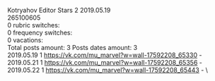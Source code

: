 Kotryahov	Editor Stars 2 2019.05.19\
265100605\
0 rubric switches:\
0 frequency switches:\
0 vacations:\
Total posts amount: 3	Posts dates amount: 3\
2019.05.19 1 https://vk.com/mu_marvel?w=wall-17592208_65330 - \
2019.05.21 1 https://vk.com/mu_marvel?w=wall-17592208_65356 - \
2019.05.22 1 https://vk.com/mu_marvel?w=wall-17592208_65443 - \
